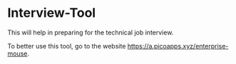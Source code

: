 # Interview-Tool
This will help in preparing for the technical job interview.

To better use this tool, go to the website https://a.picoapps.xyz/enterprise-mouse. 

